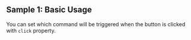 ## Sample 1: Basic Usage

You can set which command will be triggered when the button is clicked with `click` property.